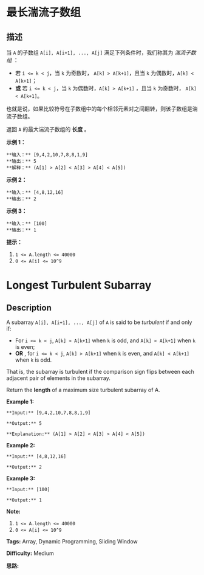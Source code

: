 # 最长湍流子数组

## 描述

当 `A` 的子数组 `A[i], A[i+1], ..., A[j]` 满足下列条件时，我们称其为 _湍流子数组_ ：

  * 若 `i <= k < j`，当 `k` 为奇数时， `A[k] > A[k+1]`，且当 `k` 为偶数时，`A[k] < A[k+1]`；
  * **或** 若 `i <= k < j`，当 `k` 为偶数时，`A[k] > A[k+1]` ，且当 `k` 为奇数时， `A[k] < A[k+1]`。

也就是说，如果比较符号在子数组中的每个相邻元素对之间翻转，则该子数组是湍流子数组。

返回 `A` 的最大湍流子数组的 **长度** 。



**示例 1：**

    
    
    **输入：** [9,4,2,10,7,8,8,1,9]
    **输出：** 5
    **解释：** (A[1] > A[2] < A[3] > A[4] < A[5])
    

**示例 2：**

    
    
    **输入：** [4,8,12,16]
    **输出：** 2
    

**示例 3：**

    
    
    **输入：** [100]
    **输出：** 1
    



**提示：**

  1. `1 <= A.length <= 40000`
  2. `0 <= A[i] <= 10^9`



# Longest Turbulent Subarray

## Description



A subarray `A[i], A[i+1], ..., A[j]` of `A` is said to be _turbulent_ if and only if:

  * For `i <= k < j`, `A[k] > A[k+1]` when `k` is odd, and `A[k] < A[k+1]` when `k` is even;
  * **OR** , for `i <= k < j`, `A[k] > A[k+1]` when `k` is even, and `A[k] < A[k+1]` when `k` is odd.

That is, the subarray is turbulent if the comparison sign flips between each adjacent pair of elements in the subarray.

Return the **length** of a maximum size turbulent subarray of A.



**Example 1:**

    
    
    **Input:** [9,4,2,10,7,8,8,1,9]
    **Output:** 5
    **Explanation:** (A[1] > A[2] < A[3] > A[4] < A[5])
    

**Example 2:**

    
    
    **Input:** [4,8,12,16]
    **Output:** 2
    

**Example 3:**

    
    
    **Input:** [100]
    **Output:** 1
    



**Note:**

  1. `1 <= A.length <= 40000`
  2. `0 <= A[i] <= 10^9`


**Tags:** Array, Dynamic Programming, Sliding Window

**Difficulty:** Medium

**思路:**
